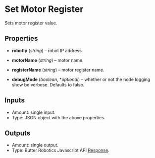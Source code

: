 # Set Motor Register

Sets motor register value.

## Properties

- **robotIp** (*string*) – robot IP address.

- **motorName** (*string*) – motor name.

- **registerName** (*string*) – motor register name.

- **debugMode** (*boolean*, **optional*) – whether or not the node logging show be verbose. Defaults to false.

## Inputs

- Amount: single input.
- Type:   JSON object with the above properties.

## Outputs

- Amount: single output.
- Type:   Butter Robotics Javascript API [Response](https://butterrobotics.com/#/library/documentation/mas_javascript_api?document=interfaces%2Finterfaces_response.Response.md).